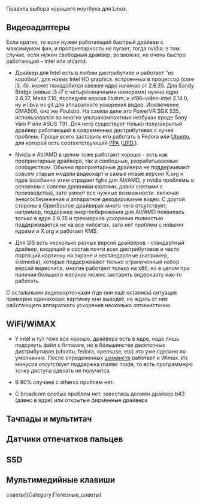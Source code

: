 Правила выбора хорошего ноутбука для Linux.

## Видеоадаптеры

Если кратко, то если нужен работающий быстрый драйвер с максимумом фич,
и проприетарность не пугает, тогда nvidia; в том случае, если нужен
свободный драйвер, возможно, не очень быстро работающий - intel или
ati/amd.

  - Драйвер для Intel есть в любом дистрибутиве и работает "из коробки",
    для новых Intel HD graphics. встроенных в процессор (core i3, i5).
    может понадобится свежее ядро начиная от 2.6.35. Для Sandy Bridge
    (новые i3-i7 с четырёхзначными номерами) нужно ядро 2.6.37, Mesa
    7.10, последняя версия libdrm, и xf86-video-intel 2.14.0, ну и libva
    из git для аппаратного ускорения видео. Исключение GMA500, оно же
    Poulsbo. На самом деле это PowerVR SGX 535, использовался во многих
    ультракомпактных нетбуках вроде Sony Vaio P или ASUS T91. Для него
    существует только полузакрытый драйвер работающий в современных
    дистрибутивах с кучей проблем. Проще всего заставить его
    работать в Fedora или
    [Ubuntu](https://wiki.ubuntu.com/HardwareSupportComponentsVideoCardsPoulsbo/),
    для которой есть соответствующий
    [PPA](https://launchpad.net/~ubuntu-mobile/+archive/ppa)
    ([UPD.](http://www.linux.org.ru/forum/general/5847005)).


  - Nvidia и Ati/AMD в целом тоже работают хорошо - есть как
    проприетарные драйвера, так и свободные, разрабатываемые
    сообществом. Обычно проприетарные драйвера не поддерживают совсем
    старые модели видеокарт и самые новые версии X.org и ядра
    (особенно этим страдает fglrx для Ati/AMD, у nvidia проблемы
    в основном с совсем древними картами, давно снятыми с
    производства), зато умеют все нужные возможности.
    включая энергосбережение и аппаратное декодирование видео. С
    другой стороны в OpenSource-драйверах много чего отсутствует,
    например, поддержка энергосбережения для Ati/AMD появилась
    только в ядре 2.6.35 и трехмерное ускорение полностью
    поддерживается не на все чипсетах, зато нет проблем с
    новыми ядрами и X.org и работает KMS.


  - Для SIS есть несколько разных версий драйверов - стандартный
    драйвер, входящий в состав почти всех дистрибутивов и часто
    портящий картинку на экране и нестандартные (например, sisimedia),
    которые поддерживают только ограниченный набор версий видеочипа,
    многие работают только на x86, но в целом при наличии большого
    желания можно заставить видеокарту как-то работать.

С остальными видеокарточками (где они ещё остались) ситуация примерно
одинаковая: картинку они выводят, но ждать от них работающего
аппаратного ускорения несколько оптимистично.

## WiFi/WiMAX

  - У intel и тут тоже все хорошо, драйвера есть в ядре, надо лишь
    подсунуть файл с firmware, но в большинстве десктопных
    дистрибутивов (ubuntu, fedora, opensuse, etc) это уже
    сделано по умолчанию. После определенных
    [шаманств](http://www.opennet.ru/tips/info/2176.shtml)
    работает и Wimax. Из минусов отсутствует поддержка master
    mode, то есть программную точку доступа сделать не получится.


  - В 90% случаев с atheros проблем нет.


  - С broadcom особых проблем нет, завестись должен драйвер b43 (давно в
    ядре) или открытые фирменные драйвера

## Тачпады и мультитач

## Датчики отпечатков пальцев

## SSD

## Мультимедийные клавиши

советы](Category:Полезные_советы)